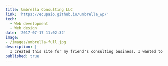 ```yaml
---
title: Umbrella Consulting LLC
link: 'https://ecupaio.github.io/umbrella_wp/'
tech:
  - Web development
  - Web design
date: '2017-07-17 11:02:32'
image:
- /images/umbrella-full.jpg
description: |-
  I created this site for my friend's consulting business. I wanted to build a Wordpress template complete from scratch and without the help of any plugins (with the exception of the custom fields plugin which allows users to edit custom fields I added). With the exception of the order of content, everything is customizable by the admin user.  From the meta text to the slider, everything has an editable field for my admin to change to his delight. Not that most would notice, but I used the Google Static Maps API to generate a background image map of Umbrella Consulting's address so if their address changes, so will the map!
published: true  
---
```


